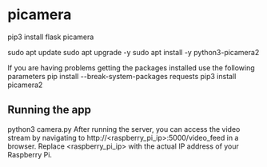 # picamera
pip3 install flask picamera

sudo apt update
sudo apt upgrade -y
sudo apt install -y python3-picamera2

If you are having problems getting the packages installed use the following parameters
pip install --break-system-packages requests
pip3 install picamera2

## Running the app
python3 camera.py
After running the server, you can access the video stream by navigating to http://<raspberry_pi_ip>:5000/video_feed in a browser. Replace <raspberry_pi_ip> with the actual IP address of your Raspberry Pi.
